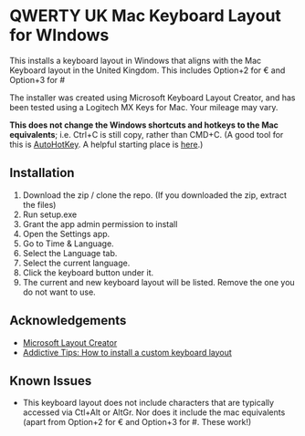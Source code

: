 
# QWERTY UK Mac Keyboard Layout for WIndows

This installs a keyboard layout in Windows that aligns with the Mac Keyboard layout in the United Kingdom. This includes Option+2 for € and Option+3 for #

The installer was created using Microsoft Keyboard Layout Creator, and has been tested using a Logitech MX Keys for Mac. Your mileage may vary.

**This does not change the Windows shortcuts and hotkeys to the Mac equivalents**; i.e. Ctrl+C is still copy, rather than CMD+C. (A good tool for this is [AutoHotKey](https://www.autohotkey.com/). A helpful starting place is [here](https://github.com/stroebjo/autohotkey-windows-mac-keyboard).) 



## Installation

1.  Download the zip / clone the repo. (If you downloaded the zip, extract the files)
2.  Run setup.exe
3.  Grant the app admin permission to install
4.  Open the Settings app.
5.  Go to Time & Language.
6.  Select the Language tab.
7.  Select the current language.
8.  Click the keyboard button under it.
9.  The current and new keyboard layout will be listed. Remove the one you do not want to use.


## Acknowledgements

 - [Microsoft Layout Creator](https://awesomeopensource.com/project/elangosundar/awesome-README-templates)
 - [Addictive Tips: How to install a custom keyboard layout](https://github.com/matiassingers/awesome-readme)
 


## Known Issues

- This keyboard layout does not include characters that are typically accessed via Ctl+Alt or AltGr. Nor does it include the mac equivalents (apart from Option+2 for € and Option+3 for #. These work!)